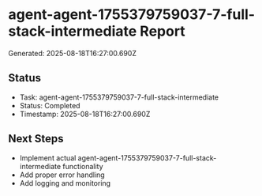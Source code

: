 # agent-agent-1755379759037-7-full-stack-intermediate Report

Generated: 2025-08-18T16:27:00.690Z

## Status
- Task: agent-agent-1755379759037-7-full-stack-intermediate
- Status: Completed
- Timestamp: 2025-08-18T16:27:00.690Z

## Next Steps
- Implement actual agent-agent-1755379759037-7-full-stack-intermediate functionality
- Add proper error handling
- Add logging and monitoring
